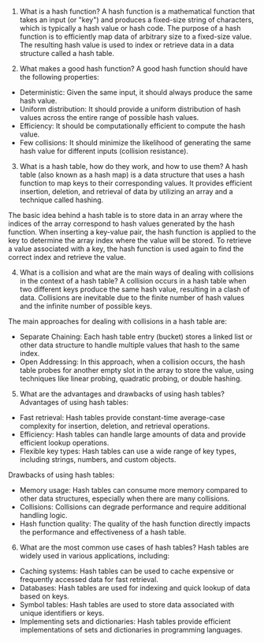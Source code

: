 1. What is a hash function?
A hash function is a mathematical function that takes an input (or "key") and produces a fixed-size string of characters, which is typically a hash value or hash code. The purpose of a hash function is to efficiently map data of arbitrary size to a fixed-size value. The resulting hash value is used to index or retrieve data in a data structure called a hash table.

2. What makes a good hash function?
A good hash function should have the following properties:
- Deterministic: Given the same input, it should always produce the same hash value.
- Uniform distribution: It should provide a uniform distribution of hash values across the entire range of possible hash values.
- Efficiency: It should be computationally efficient to compute the hash value.
- Few collisions: It should minimize the likelihood of generating the same hash value for different inputs (collision resistance).

3. What is a hash table, how do they work, and how to use them?
A hash table (also known as a hash map) is a data structure that uses a hash function to map keys to their corresponding values. It provides efficient insertion, deletion, and retrieval of data by utilizing an array and a technique called hashing.

The basic idea behind a hash table is to store data in an array where the indices of the array correspond to hash values generated by the hash function. When inserting a key-value pair, the hash function is applied to the key to determine the array index where the value will be stored. To retrieve a value associated with a key, the hash function is used again to find the correct index and retrieve the value.

4. What is a collision and what are the main ways of dealing with collisions in the context of a hash table?
A collision occurs in a hash table when two different keys produce the same hash value, resulting in a clash of data. Collisions are inevitable due to the finite number of hash values and the infinite number of possible keys.

The main approaches for dealing with collisions in a hash table are:
- Separate Chaining: Each hash table entry (bucket) stores a linked list or other data structure to handle multiple values that hash to the same index.
- Open Addressing: In this approach, when a collision occurs, the hash table probes for another empty slot in the array to store the value, using techniques like linear probing, quadratic probing, or double hashing.

5. What are the advantages and drawbacks of using hash tables?
Advantages of using hash tables:
- Fast retrieval: Hash tables provide constant-time average-case complexity for insertion, deletion, and retrieval operations.
- Efficiency: Hash tables can handle large amounts of data and provide efficient lookup operations.
- Flexible key types: Hash tables can use a wide range of key types, including strings, numbers, and custom objects.

Drawbacks of using hash tables:
- Memory usage: Hash tables can consume more memory compared to other data structures, especially when there are many collisions.
- Collisions: Collisions can degrade performance and require additional handling logic.
- Hash function quality: The quality of the hash function directly impacts the performance and effectiveness of a hash table.

6. What are the most common use cases of hash tables?
Hash tables are widely used in various applications, including:
- Caching systems: Hash tables can be used to cache expensive or frequently accessed data for fast retrieval.
- Databases: Hash tables are used for indexing and quick lookup of data based on keys.
- Symbol tables: Hash tables are used to store data associated with unique identifiers or keys.
- Implementing sets and dictionaries: Hash tables provide efficient implementations of sets and dictionaries in programming languages.
